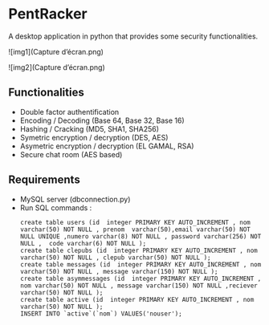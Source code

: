 # PentRacker
A desktop application in python that provides some security functionalities.




![img1](Capture d’écran.png)

![img2](Capture d’écran.png)


## Functionalities
- Double factor authentification
- Encoding / Decoding (Base 64, Base 32, Base 16)
- Hashing / Cracking (MD5, SHA1, SHA256)
- Symetric encryption / decryption (DES, AES)
- Asymetric encryption / decryption (EL GAMAL, RSA)
- Secure chat room (AES based)
## Requirements
- MySQL server (dbconnection.py)
- Run SQL commands : 
   ```
  create table users (id  integer PRIMARY KEY AUTO_INCREMENT , nom varchar(50) NOT NULL , prenom  varchar(50),email varchar(50) NOT NULL UNIQUE ,numero varchar(8) NOT NULL , password varchar(256) NOT NULL ,  code varchar(6) NOT NULL );
  create table clepubs (id  integer PRIMARY KEY AUTO_INCREMENT , nom varchar(50) NOT NULL , clepub varchar(50) NOT NULL );
  create table messages (id  integer PRIMARY KEY AUTO_INCREMENT , nom varchar(50) NOT NULL , message varchar(150) NOT NULL );
  create table asymmessages (id  integer PRIMARY KEY AUTO_INCREMENT , nom varchar(50) NOT NULL , message varchar(150) NOT NULL ,reciever varchar(50) NOT NULL );
  create table active (id  integer PRIMARY KEY AUTO_INCREMENT , nom varchar(50) NOT NULL );
  INSERT INTO `active`(`nom`) VALUES('nouser');
   ```
